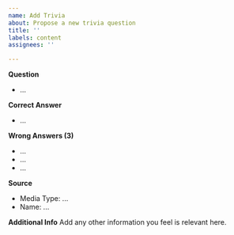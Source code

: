 ```yaml
---
name: Add Trivia
about: Propose a new trivia question
title: ''
labels: content
assignees: ''

---
```


**Question**
- ...

**Correct Answer**
- ...

**Wrong Answers (3)**
- ...
- ...
- ...

**Source**
- Media Type: ...
- Name: ...

**Additional Info**
Add any other information you feel is relevant here.
